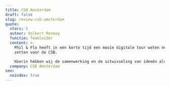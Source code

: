 ```yaml
---
title: CSB Amsterdam
draft: false
slug: review-csb-amsterdam
quote:
  stars: 5
  auteur: Volkert Renooy
  functie: Teamleider
  content: >-
    Phil & Flo heeft in een korte tijd een mooie digitale tour weten neer te
    zetten voor de CSB.

    Hierin hebben wij de samenwerking en de uitwisseling van ideeën als zeer prettig en praktisch ervaren.
  company: CSB Amsterdam
seo:
  noindex: true
---
```

